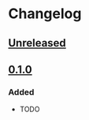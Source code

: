 # Changelog

## [Unreleased]

## [0.1.0]

### Added

- TODO

[Unreleased]: https://github.com/jarrodldavis/changelog-version-bump/compare/v0.1.0...HEAD

[0.1.0]: https://github.com/jarrodldavis/changelog-version-bump/compare/v0.0.1...v0.1.0
